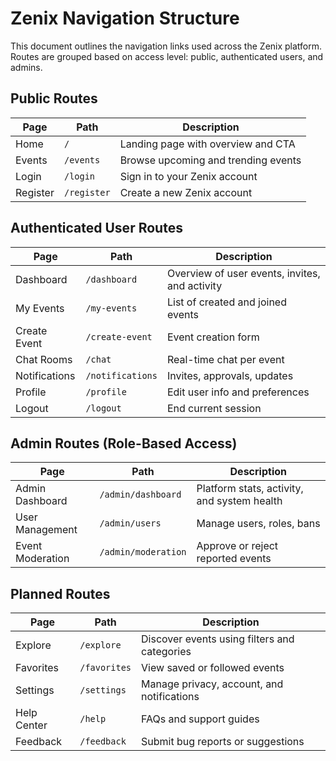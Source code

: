 # Zenix Navigation Structure

This document outlines the navigation links used across the Zenix platform. Routes are grouped based on access level: public, authenticated users, and admins.

## Public Routes

| Page     | Path        | Description                         |
| -------- | ----------- | ----------------------------------- |
| Home     | `/`         | Landing page with overview and CTA  |
| Events   | `/events`   | Browse upcoming and trending events |
| Login    | `/login`    | Sign in to your Zenix account       |
| Register | `/register` | Create a new Zenix account          |

## Authenticated User Routes

| Page          | Path             | Description                                    |
| ------------- | ---------------- | ---------------------------------------------- |
| Dashboard     | `/dashboard`     | Overview of user events, invites, and activity |
| My Events     | `/my-events`     | List of created and joined events              |
| Create Event  | `/create-event`  | Event creation form                            |
| Chat Rooms    | `/chat`          | Real-time chat per event                       |
| Notifications | `/notifications` | Invites, approvals, updates                    |
| Profile       | `/profile`       | Edit user info and preferences                 |
| Logout        | `/logout`        | End current session                            |

## Admin Routes (Role-Based Access)

| Page             | Path                | Description                                 |
| ---------------- | ------------------- | ------------------------------------------- |
| Admin Dashboard  | `/admin/dashboard`  | Platform stats, activity, and system health |
| User Management  | `/admin/users`      | Manage users, roles, bans                   |
| Event Moderation | `/admin/moderation` | Approve or reject reported events           |

## Planned Routes

| Page        | Path         | Description                                  |
| ----------- | ------------ | -------------------------------------------- |
| Explore     | `/explore`   | Discover events using filters and categories |
| Favorites   | `/favorites` | View saved or followed events                |
| Settings    | `/settings`  | Manage privacy, account, and notifications   |
| Help Center | `/help`      | FAQs and support guides                      |
| Feedback    | `/feedback`  | Submit bug reports or suggestions            |